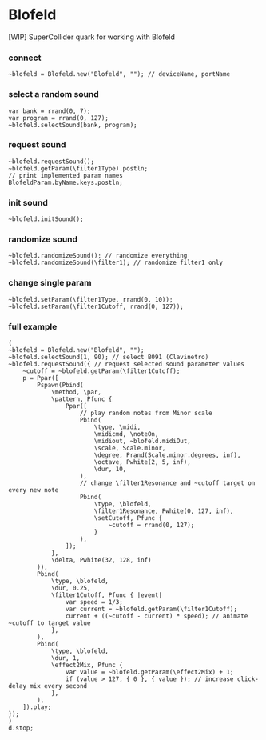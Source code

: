 # Blofeld
[WIP] SuperCollider quark for working with Blofeld

### connect
```supercollider
~blofeld = Blofeld.new("Blofeld", ""); // deviceName, portName
```
### select a random sound
```supercollider
var bank = rrand(0, 7);
var program = rrand(0, 127);
~blofeld.selectSound(bank, program);
```
### request sound
```supercollider
~blofeld.requestSound();
~blofeld.getParam(\filter1Type).postln;
// print implemented param names
BlofeldParam.byName.keys.postln;
```
### init sound
```supercollider
~blofeld.initSound();
```
### randomize sound
```supercollider
~blofeld.randomizeSound(); // randomize everything
~blofeld.randomizeSound(\filter1); // randomize filter1 only
```
### change single param
```supercollider
~blofeld.setParam(\filter1Type, rrand(0, 10));
~blofeld.setParam(\filter1Cutoff, rrand(0, 127));
```
### full example
```supercollider
(
~blofeld = Blofeld.new("Blofeld", "");
~blofeld.selectSound(1, 90); // select B091 (Clavinetro)
~blofeld.requestSound({ // request selected sound parameter values
	~cutoff = ~blofeld.getParam(\filter1Cutoff);
	p = Ppar([
		Pspawn(Pbind(
			\method, \par,
			\pattern, Pfunc {
				Ppar([
					// play random notes from Minor scale
					Pbind(
						\type, \midi,
						\midicmd, \noteOn,
						\midiout, ~blofeld.midiOut,
						\scale, Scale.minor,
						\degree, Prand(Scale.minor.degrees, inf),
						\octave, Pwhite(2, 5, inf),
						\dur, 10,
					),
					// change \filter1Resonance and ~cutoff target on every new note
					Pbind(
						\type, \blofeld,
						\filter1Resonance, Pwhite(0, 127, inf),
						\setCutoff, Pfunc {
							~cutoff = rrand(0, 127);
						}
					),
				]);
			},
			\delta, Pwhite(32, 128, inf)
		)),
		Pbind(
			\type, \blofeld,
			\dur, 0.25,
			\filter1Cutoff, Pfunc { |event|
				var speed = 1/3;
				var current = ~blofeld.getParam(\filter1Cutoff);
				current + ((~cutoff - current) * speed); // animate ~cutoff to target value
			},
		),
		Pbind(
			\type, \blofeld,
			\dur, 1,
			\effect2Mix, Pfunc {
				var value = ~blofeld.getParam(\effect2Mix) + 1;
				if (value > 127, { 0 }, { value }); // increase click-delay mix every second
			},
		),
	]).play;
});
)
d.stop;
```
